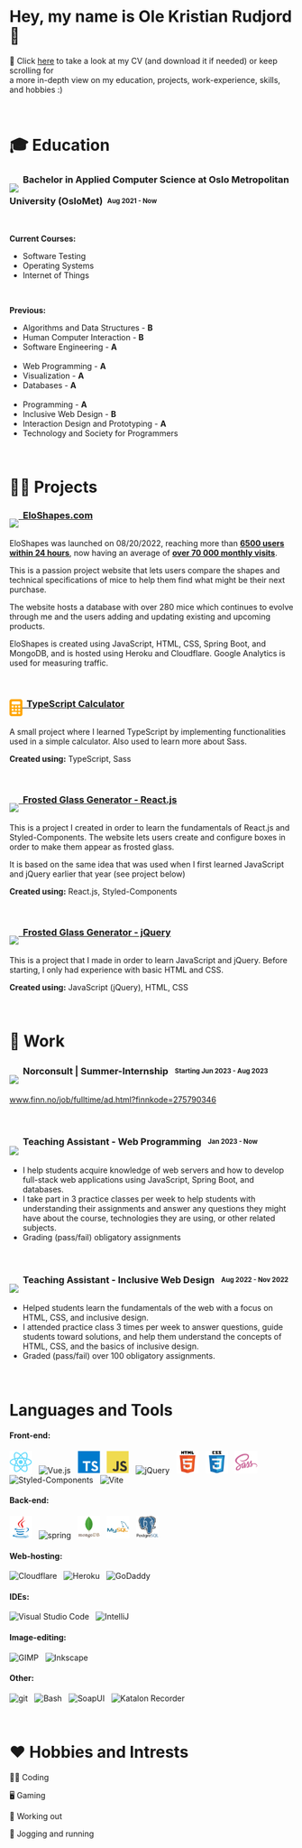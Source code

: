 <h1>Hey, my name is Ole Kristian Rudjord 👋</h1>

<p>📃 Click <a href="https://ole-kristian-rudjord.github.io/ole-kristian-rudjord-CV/">here</a> to take a look at my CV (and download it if needed) or keep scrolling for 
  <br /> a more in-depth view on my education, projects, work-experience, skills, and hobbies :)</p>

<br />

<div>
  <h1>🎓 Education</h1>
  <h3><sub><sub><sub><sub><sub><img src="https://www.uniforum.uio.no/notert/2018/bilder/e13af02a-52b6-4701-8766-f0a0d9fab213.png" height="28px"></sub></sub></sub></sub></sub>&nbsp&nbspBachelor in Applied Computer Science at Oslo Metropolitan University (OsloMet)&nbsp&nbsp<sup><sub>Aug 2021 - Now</sub></sup></h3>
  <br />
  <p><b>Current Courses:</b></p>
  <ul>
    <li>Software Testing</li>
    <li>Operating Systems</li>
    <li>Internet of Things</li>
  </ul>
  <br />
  <p><b>Previous:</b></p>
  <ul>
    <li>Algorithms and Data Structures - <b>B</b></li>
    <li>Human Computer Interaction - <b>B</b></li>
    <li>Software Engineering - <b>A</b></li>
    <br />
    <li>Web Programming - <b>A</b></li>
    <li>Visualization - <b>A</b></li>
    <li>Databases - <b>A</b></li>
    <br />
    <li>Programming - <b>A</b></li>
    <li>Inclusive Web Design - <b>B</b></li>
    <li>Interaction Design and Prototyping - <b>A</b></li>
    <li>Technology and Society for Programmers</li>
  </ul>
</div>

<br />

<div>
  <h1>👨‍💻 Projects</h1>
  <h3><a href="https://www.eloshapes.com/"><sub><sub><sub><sub><sub><img src="https://www.eloshapes.com/EloShapes-Logo-Circle.svg" height="30px"></sub></sub></sub></sub></sub>&nbsp&nbspEloShapes.com</a></h3>
  <p>EloShapes was launched on 08/20/2022, reaching more than <b><ins>6500 users within 24 hours<ins></b>, now having an average of <b><ins>over 70 000 monthly visits<ins></b>.</p>
  
  <p>This is a passion project website that lets users compare the shapes and technical specifications of mice to help them find what might be their next purchase.</p>

  <p>The website hosts a database with over 280 mice which continues to evolve through me and the users adding and updating existing and upcoming products.</p>
    
  <p>EloShapes is created using JavaScript, HTML, CSS, Spring Boot, and MongoDB, and is hosted using Heroku and Cloudflare. Google Analytics is used for measuring traffic.</p>
    
  <br />
    
  <h3><a href="https://github.com/ole-kristian-rudjord/TypeScript-Calculator"><sub><sub><sub><sub><sub><img src="https://raw.githubusercontent.com/ole-kristian-rudjord/TypeScript-Calculator/51f219e50ac06c50762023ba6874c488f2b85af3/favicon.svg" height="30px"></sub></sub></sub></sub></sub>&nbsp&nbspTypeScript Calculator</a></h3>
  <p>A small project where I learned TypeScript by implementing functionalities used in a simple calculator. Also used to learn more about Sass.</p>
    
  <p><b>Created using:</b> TypeScript, Sass</p>
  
  <br />
  
  <h3><a href="https://github.com/ole-kristian-rudjord/Frosted-Glass-Generator--React"><sub><sub><sub><sub><sub><img src="https://ole-kristian-rudjord.github.io/Frosted-Glass-Generator--React/boxes-icon.svg" height="28px"></sub></sub></sub></sub></sub>&nbsp&nbspFrosted Glass Generator - React.js</a></h3>
  <p>This is a project I created in order to learn the fundamentals of React.js and Styled-Components. The website lets users create and configure boxes in order to make them appear as frosted glass.</p>
  
  <p>It is based on the same idea that was used when I first learned JavaScript and jQuery earlier that year (see project below)</p>

  <p><b>Created using:</b> React.js, Styled-Components</p>
  
  <br />
  
  <h3><a href="https://github.com/ole-kristian-rudjord/Frosted-Glass-Generator--JQuery"><sub><sub><sub><sub><sub><img src="https://img.icons8.com/emoji/48/000000/blue-square-emoji.png" height="30px"></sub></sub></sub></sub></sub>&nbsp&nbspFrosted Glass Generator - jQuery</a></h3>
  <p>This is a project that I made in order to learn JavaScript and jQuery. Before starting, I only had experience with basic HTML and CSS.</p>

  <p><b>Created using:</b> JavaScript (jQuery), HTML, CSS</p>
</div>

<br />

<div>
  <h1>💼 Work</h1>
  <h3><sub><sub><sub><sub><sub><img src="https://media.licdn.com/dms/image/C560BAQGU3zLKchPpvA/company-logo_100_100/0/1661322795746?e=1686182400&v=beta&t=hZzM5_-BVZ6gOzciUVmig8hIdTEo0TpyCunTxFy-1sI" height="28px"></sub></sub></sub></sub></sub>&nbsp&nbspNorconsult | Summer-Internship&nbsp&nbsp&nbsp<sup><sub>Starting Jun 2023 - Aug 2023</sub></sup></h3>
  
  <a href="https://www.finn.no/job/fulltime/ad.html?finnkode=275790346">www.finn.no/job/fulltime/ad.html?finnkode=275790346</a>
  
  <br />
  
  <h3><sub><sub><sub><sub><sub><img src="https://www.uniforum.uio.no/notert/2018/bilder/e13af02a-52b6-4701-8766-f0a0d9fab213.png" height="28px"></sub></sub></sub></sub></sub>&nbsp&nbspTeaching Assistant - Web Programming&nbsp&nbsp&nbsp<sup><sub>Jan 2023 - Now</sub></sup></h3>
  <ul>
    <li>I help students acquire knowledge of web servers and how to develop full-stack web applications using JavaScript, Spring Boot, and databases.</li>
    <li>I take part in 3 practice classes per week to help students with understanding their assignments and answer any questions they might have about the course, technologies they are using, or other related subjects.</li>
    <li>Grading (pass/fail) obligatory assignments</li>
  </ul>
  
  <br />
  
  <h3><sub><sub><sub><sub><sub><img src="https://www.uniforum.uio.no/notert/2018/bilder/e13af02a-52b6-4701-8766-f0a0d9fab213.png" height="28px"></sub></sub></sub></sub></sub>&nbsp&nbspTeaching Assistant - Inclusive Web Design&nbsp&nbsp&nbsp<sup><sub>Aug 2022 - Nov 2022</sub></sup></h3>
  <ul>
    <li>Helped students learn the fundamentals of the web with a focus on HTML, CSS, and inclusive design.</li>
    <li>I attended practice class 3 times per week to answer questions, guide students toward solutions, and help them understand the concepts of HTML, CSS, and the basics of inclusive design.</li>
    <li>Graded (pass/fail) over 100 obligatory assignments.</li>
  </ul>
</div>  

<br />

<div>
  <h1>Languages and Tools</h1>
  <h4>Front-end:</h4>
  <p>
    <img src="https://raw.githubusercontent.com/devicons/devicon/master/icons/react/react-original.svg" alt="React.js" height="40"/>
    &nbsp&nbsp<img src="https://upload.wikimedia.org/wikipedia/commons/thumb/9/95/Vue.js_Logo_2.svg/1200px-Vue.js_Logo_2.svg.png" alt="Vue.js" height="38"/>
    &nbsp&nbsp<img src="https://raw.githubusercontent.com/devicons/devicon/master/icons/typescript/typescript-original.svg" alt="TypeScript" height="40"/>
    &nbsp&nbsp<img src="https://raw.githubusercontent.com/devicons/devicon/master/icons/javascript/javascript-original.svg" alt="JavaScript" height="40"/>
    &nbsp&nbsp<img src="https://cdn.worldvectorlogo.com/logos/jquery-4.svg" alt="jQuery" height="40"/>
    &nbsp&nbsp<img src="https://raw.githubusercontent.com/devicons/devicon/master/icons/html5/html5-original-wordmark.svg" alt="HTML5" height="40"/>
    &nbsp&nbsp<img src="https://raw.githubusercontent.com/devicons/devicon/master/icons/css3/css3-original-wordmark.svg" alt="CSS3" height="40"/>
    &nbsp&nbsp<img src="https://raw.githubusercontent.com/devicons/devicon/master/icons/sass/sass-original.svg" alt="Sass" height="40"/>
    &nbsp&nbsp<img src="https://styled-components.com/atom.png" alt="Styled-Components" height="40"/>
    &nbsp&nbsp<img src="https://camo.githubusercontent.com/61e102d7c605ff91efedb9d7e47c1c4a07cef59d3e1da202fd74f4772122ca4e/68747470733a2f2f766974656a732e6465762f6c6f676f2e737667" alt="Vite" height="40"/>
  </p>
  <h4>Back-end:</h4>
  <p>
    <img src="https://raw.githubusercontent.com/devicons/devicon/master/icons/java/java-original.svg" alt="java" width="40" height="40"/>
    &nbsp&nbsp<img src="https://www.vectorlogo.zone/logos/springio/springio-icon.svg" alt="spring" width="40" height="40"/>
    &nbsp&nbsp<img src="https://raw.githubusercontent.com/devicons/devicon/master/icons/mongodb/mongodb-original-wordmark.svg" alt="mongodb" width="40" height="40"/>
    &nbsp&nbsp<img src="https://raw.githubusercontent.com/devicons/devicon/master/icons/mysql/mysql-original-wordmark.svg" alt="mysql" width="40" height="40"/>
    &nbsp&nbsp<img src="https://raw.githubusercontent.com/devicons/devicon/master/icons/postgresql/postgresql-original-wordmark.svg" alt="postgresql" width="40" height="40"/>
  </p>
  <h4>Web-hosting:</h4>
  <p>
    <img src="https://upload.wikimedia.org/wikipedia/commons/thumb/9/94/Cloudflare_Logo.png/480px-Cloudflare_Logo.png" alt="Cloudflare" height="40"/>
    &nbsp&nbsp<img src="https://www.vectorlogo.zone/logos/heroku/heroku-icon.svg" alt="Heroku" height="40"/>
    &nbsp&nbsp<img src="https://upload.wikimedia.org/wikipedia/commons/thumb/d/da/GoDaddy_Logo_-_The_GO.svg/1200px-GoDaddy_Logo_-_The_GO.svg.png" alt="GoDaddy" height="40"/>
  </p>
  <h4>IDEs:</h4>
  <p>
    <img src="https://upload.wikimedia.org/wikipedia/commons/thumb/9/9a/Visual_Studio_Code_1.35_icon.svg/2048px-Visual_Studio_Code_1.35_icon.svg.png" alt="Visual Studio Code" height="40"/>
    &nbsp&nbsp<img src="https://upload.wikimedia.org/wikipedia/commons/thumb/9/9c/IntelliJ_IDEA_Icon.svg/1200px-IntelliJ_IDEA_Icon.svg.png" alt="IntelliJ" height="40"/>
  </p>
  <h4>Image-editing:</h4>
  <p>
    <img src="https://upload.wikimedia.org/wikipedia/commons/thumb/4/45/The_GIMP_icon_-_gnome.svg/1200px-The_GIMP_icon_-_gnome.svg.png" alt="GIMP" height="40"/>
    &nbsp&nbsp<img src="https://upload.wikimedia.org/wikipedia/commons/thumb/0/0d/Inkscape_Logo.svg/1200px-Inkscape_Logo.svg.png" alt="Inkscape" height="40"/>
  </p>
  <h4>Other:</h4>
  <p>
    <img src="https://www.vectorlogo.zone/logos/git-scm/git-scm-icon.svg" alt="git" width="40" height="40"/>
    &nbsp&nbsp<img src="https://d33wubrfki0l68.cloudfront.net/a1da522d0a3057a1bc3fb411fcbbf57a447c1146/65e71/img/symbol/svg/full_colored_dark.svg" alt="Bash" height="40"/>
    &nbsp&nbsp<img src="https://www.soapui.org/soapui/media/images/favicon.png" alt="SoapUI" height="40"/>
    &nbsp&nbsp<img src="https://lh3.googleusercontent.com/WRvVHANHbgKMNmV-fZ-3ji9lOhO5QGo3OGX41kC4dm873mSJZkOfKuRuYgufI4BfABdBeftmLncKueJPIA71WBHzIw=w128-h128-e365-rj-sc0x00ffffff" alt="Katalon Recorder" height="38"/>
  </p>
</div>

<br />

<div>
  <h1>❤️ Hobbies and Intrests</h1>
  <p>👨‍💻 Coding</p>
  <p>🖥️ Gaming</p>
  <p>💪 Working out</p>
  <p>🏃 Jogging and running</p>
</div>
